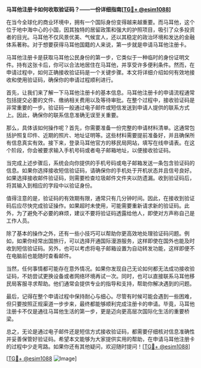 **马耳他注册卡如何收取验证码？——一份详细指南[[TG💪+ @esim1088](https://t.me/s/esim1088)]**

在当今全球化的商业环境中，拥有一个国际身份变得越来越重要。而马耳他，这个位于地中海中心的小国，因其独特的居留政策和强大的护照项目，吸引了众多投资者的目光。马耳他不仅风景优美、气候宜人，还以其稳定的政治环境和发达的金融体系著称。对于想要获得马耳他国籍的人来说，第一步就是申请马耳他注册卡。

马耳他注册卡是获取马耳他公民身份的第一步，它类似于一种临时的身份证明文件。持有这张卡后，你可以合法地居住在马耳他，并享受许多便利条件。然而，在申请过程中，如何正确接收验证码是一个关键步骤。本文将详细介绍如何有效地接收和使用验证码，确保你的申请过程顺利进行。

首先，让我们来了解一下马耳他注册卡的基本信息。马耳他注册卡的申请流程通常包括提交必要的文件、缴纳相关费用以及等待审批。在整个过程中，接收验证码是非常重要的一步。验证码一般通过电子邮件或短信发送到申请人提供的联系方式上。因此，确保你的联系信息准确无误至关重要。

那么，具体该如何操作呢？首先，你需要准备一份完整的申请材料清单。这通常包括护照复印件、近期的照片、地址证明等。这些材料需要提前准备好，并且确保所有信息真实有效。接下来，登录马耳他官方的移民局网站，填写在线申请表。在这个阶段，你会被要求输入手机号码或者电子邮箱地址，以便接收验证码。

当完成上述步骤后，系统会向你提供的手机号码或电子邮箱发送一条包含验证码的信息。如果你选择接收短信验证码，请确保你的手机处于开机状态并且信号良好。如果选择接收邮件验证码，则需要检查垃圾邮件文件夹以防遗漏。收到验证码后，将其输入到相应的字段中以验证身份。

值得注意的是，验证码的有效期有限，通常只有几分钟时间。因此，在接收到验证码后应尽快完成验证操作。如果超时未使用，可能需要重新请求新的验证码。此外，为了避免不必要的麻烦，建议不要将验证码透露给他人，即使对方声称自己是工作人员。

除了基本的操作之外，还有一些小技巧可以帮助你更高效地处理验证码问题。例如，如果你经常出国旅行，可以选择开通国际漫游服务，这样即使在国外也能及时收到短信验证码。另外，也可以考虑将电子邮箱设置为自动转发功能，这样即便不在电脑前也能随时查看邮件。

当然，任何事情都可能存在意外情况。如果你发现自己无论如何都无法成功接收验证码，不妨尝试更换设备或者网络环境再试一次。同时，也可以直接联系马耳他移民局客服寻求帮助。他们通常会提供专业的指导和支持，帮助你解决遇到的问题。

最后，记得在整个申请过程中保持耐心与细心。尽管有时候可能会遇到一些困难，但只要按照正规渠道一步步来，最终都能够顺利完成注册卡的申请。毕竟，马耳他注册卡不仅是通往马耳他生活的第一步，更是迈向更高层次国际化生活的重要桥梁。

总之，无论是通过电子邮件还是短信方式接收验证码，都需要仔细核对信息准确性并妥善保管好验证码。希望本文能够为大家提供实用的帮助，在申请马耳他注册卡的过程中少走弯路。如果你还有其他疑问，欢迎随时提问！[[TG💪+ @esim1088](https://t.me/s/esim1088)] 

[[TG💪+ @esim1088](https://t.me/s/esim1088) ![Image](https://i.postimg.cc/4NQfJmqS/Snipaste-2025-05-13-00-14-12.png)]